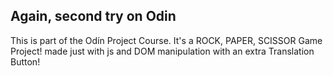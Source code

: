 ## Again, second try on Odin

This is part of the Odín Project Course. It's a ROCK, PAPER, SCISSOR Game Project! made just with js and DOM manipulation with an extra Translation Button!
